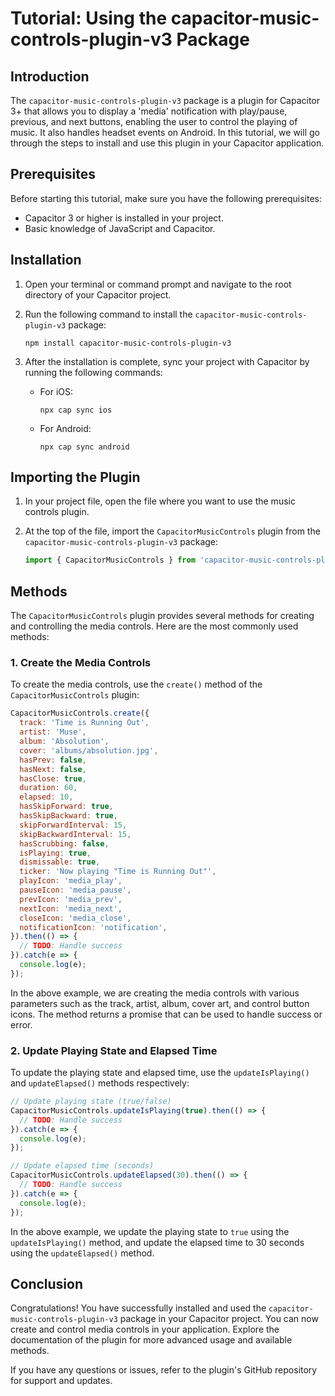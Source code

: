 # Tutorial: Using the capacitor-music-controls-plugin-v3 Package

## Introduction

The `capacitor-music-controls-plugin-v3` package is a plugin for Capacitor 3+ that allows you to display a 'media' notification with play/pause, previous, and next buttons, enabling the user to control the playing of music. It also handles headset events on Android. In this tutorial, we will go through the steps to install and use this plugin in your Capacitor application.

## Prerequisites

Before starting this tutorial, make sure you have the following prerequisites:

- Capacitor 3 or higher is installed in your project.
- Basic knowledge of JavaScript and Capacitor.

## Installation

1. Open your terminal or command prompt and navigate to the root directory of your Capacitor project.

2. Run the following command to install the `capacitor-music-controls-plugin-v3` package:

   ```shell
   npm install capacitor-music-controls-plugin-v3
   ```

3. After the installation is complete, sync your project with Capacitor by running the following commands:

   - For iOS:

     ```shell
     npx cap sync ios
     ```

   - For Android:

     ```shell
     npx cap sync android
     ```

## Importing the Plugin

1. In your project file, open the file where you want to use the music controls plugin.

2. At the top of the file, import the `CapacitorMusicControls` plugin from the `capacitor-music-controls-plugin-v3` package:

   ```javascript
   import { CapacitorMusicControls } from 'capacitor-music-controls-plugin-v3';
   ```

## Methods

The `CapacitorMusicControls` plugin provides several methods for creating and controlling the media controls. Here are the most commonly used methods:

### 1. Create the Media Controls

To create the media controls, use the `create()` method of the `CapacitorMusicControls` plugin:

```javascript
CapacitorMusicControls.create({
  track: 'Time is Running Out',
  artist: 'Muse',
  album: 'Absolution',
  cover: 'albums/absolution.jpg',
  hasPrev: false,
  hasNext: false,
  hasClose: true,
  duration: 60,
  elapsed: 10,
  hasSkipForward: true,
  hasSkipBackward: true,
  skipForwardInterval: 15,
  skipBackwardInterval: 15,
  hasScrubbing: false,
  isPlaying: true,
  dismissable: true,
  ticker: 'Now playing "Time is Running Out"',
  playIcon: 'media_play',
  pauseIcon: 'media_pause',
  prevIcon: 'media_prev',
  nextIcon: 'media_next',
  closeIcon: 'media_close',
  notificationIcon: 'notification',
}).then(() => {
  // TODO: Handle success
}).catch(e => {
  console.log(e);
});
```

In the above example, we are creating the media controls with various parameters such as the track, artist, album, cover art, and control button icons. The method returns a promise that can be used to handle success or error.

### 2. Update Playing State and Elapsed Time

To update the playing state and elapsed time, use the `updateIsPlaying()` and `updateElapsed()` methods respectively:

```javascript
// Update playing state (true/false)
CapacitorMusicControls.updateIsPlaying(true).then(() => {
  // TODO: Handle success
}).catch(e => {
  console.log(e);
});

// Update elapsed time (seconds)
CapacitorMusicControls.updateElapsed(30).then(() => {
  // TODO: Handle success
}).catch(e => {
  console.log(e);
});
```

In the above example, we update the playing state to `true` using the `updateIsPlaying()` method, and update the elapsed time to 30 seconds using the `updateElapsed()` method.

## Conclusion

Congratulations! You have successfully installed and used the `capacitor-music-controls-plugin-v3` package in your Capacitor project. You can now create and control media controls in your application. Explore the documentation of the plugin for more advanced usage and available methods.

If you have any questions or issues, refer to the plugin's GitHub repository for support and updates.